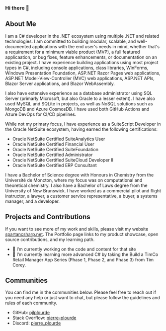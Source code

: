 ### Hi there 👋

## About Me

I am a C# developer in the .NET ecosystem using multiple .NET and related technologies. I am committed to building modular, scalable, and well-documented applications with the end user's needs in mind, whether that's a requirement for a minimum viable product (MVP), a full featured applicaation, or bug fixes, feature enhancements, or documentation on an existing project. I have experience building applications using most project types in C#, including console applications, class libraries, WinForms, Windows Presentation Foundation, ASP.NET Razor Pages web applications, ASP.NET Model-View-Controller (MVC) web applications, ASP.NET APIs, Blazor Server applications, and Blazor WebAssembly.

I also have extensive experience as a database administrator using SQL Server (primarly Microsoft, but also Oracle to a lesser extent). I have also used MySQL and SQLite in projects, as well as NoSQL solutions such as MongoDB and Azure CosmosDB. I have used both GitHub Actions and Azure DevOps for CI/CD pipelines.

While not my primary focus, I have experience as a SuiteScript Developer in the Oracle NetSuite ecosystem, having earned the following certifications:
-	Oracle NetSuite Certified SuiteAnalytics User
-	Oracle NetSuite Certified Financial User
-	Oracle NetSuite Certified SuiteFoundation
-	Oracle NetSuite Certified Administrator
-	Oracle NetSuite Certified SuiteCloud Developer II
-	Oracle NetSuite Certified ERP Consultant

I have a Bachelor of Science degree with Honours in Chemistry from the Université de Moncton, where my focus was on computational and theoretical chemistry. I also have a Bachelor of Laws degree from the University of New Brunswick. I have worked as a commercial pilot and flight instructor, a lawyer, a customer service representative, a buyer, a systems manager, and a developer.

## Projects and Contributions

If you want to see more of my work and skills, please visit my website [spartancsharp.net](https://spartancsharp.net). The Portfolio page links to my product showcase, open source contributions, and my learning path.
- 🔭 I’m currently working on the code and content for that site
- 🌱 I’m currently learning more advanced C# by taking the Build a TimCo Retail Manager App Series (Phase 1, Phase 2, and Phase 3) from Tim Corey.

## Communities

You can find me in the communities below. Please feel free to reach out if you need any help or just want to chat, but please follow the guidelines and rules of each community.
-	GitHub: [pjlplourde](https://github.com/pjlplourde)
-	Stack Overflow: [pierre-plourde](https://stackoverflow.com/users/16522708/pierre-plourde?tab=profile)
-	Discord: [pierre_plourde](https://discordapp.com/users/1202992058126827532)

<!--
**pjlplourde/pjlplourde** is a ✨ _special_ ✨ repository because its `README.md` (this file) appears on your GitHub profile.

Here are some ideas to get you started:

- 🔭 I’m currently working on ...
- 🌱 I’m currently learning ...
- 👯 I’m looking to collaborate on ...
- 🤔 I’m looking for help with ...
- 💬 Ask me about ...
- 📫 How to reach me: ...
- 😄 Pronouns: ...
- ⚡ Fun fact: ...
-->
